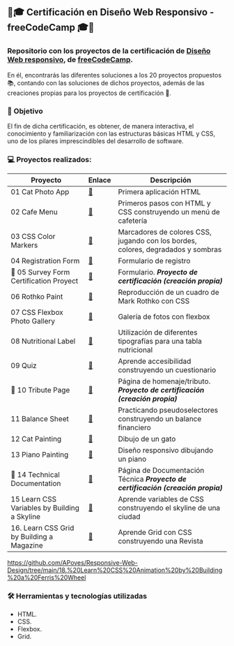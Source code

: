 ## 🏅🎓 Certificación en Diseño Web Responsivo - freeCodeCamp 🎓🏅



### Repositorio con los proyectos de la certificación de [Diseño Web responsivo](https://www.freecodecamp.org/learn/2022/responsive-web-design/), de [freeCodeCamp](https://www.freecodecamp.org). 

En él, encontrarás las diferentes soluciones a los 20 proyectos propuestos 📚, contando con las soluciones de dichos proyectos, además de las creaciones propias para los proyectos de certificación 🎯.



### 🔎 Objetivo
El fin de dicha certificación, es obtener, de manera interactiva, el conocimiento y familiarización con las estructuras básicas HTML y CSS, uno de los pilares imprescindibles del desarrollo de software.



### 💻 Proyectos realizados:

| Proyecto | Enlace | Descripción |
| ----------- | ----------- | ----------- |
| 01 Cat Photo App |[📂](https://github.com/APoves/Repo/tree/main/01%20Cat%20Photo%20App)| Primera aplicación HTML |
| 02 Cafe Menu |[📂](https://github.com/APoves/Repo/tree/main/02%20Cafe%20Menu)| Primeros pasos con HTML y CSS construyendo un menú de cafetería |
| 03 CSS Color Markers |[📂](https://github.com/APoves/Repo/tree/main/03%20CSS%20Color%20Markers)| Marcadores de colores CSS, jugando con los bordes, colores, degradados y sombras |
| 04 Registration Form |[📂](https://github.com/APoves/Repo/tree/main/04%20Registration%20Form)|Formulario de registro |
| 🎯 05 Survey Form Certification Proyect |[📂](https://github.com/APoves/Repo/tree/main/05%20Survey%20Form%20(Certification%20Project))|Formulario. ***Proyecto de certificación (creación propia)*** |
| 06 Rothko Paint |[📂](https://github.com/APoves/Repo/tree/main/06%20Rothko%20Paint)| Reproducción de un cuadro de Mark Rothko con CSS |
| 07 CSS Flexbox Photo Gallery |[📂](https://github.com/APoves/Repo/tree/main/07%20CSS%20Flexbox%20Photo%20Gallery)| Galería de fotos con flexbox |
| 08 Nutritional Label |[📂](https://github.com/APoves/Repo/tree/main/08%20Nutritional%20Label)| Utilización de diferentes tipografías para una tabla nutricional |
| 09 Quiz| [📂](https://github.com/APoves/Repo/tree/main/09%20Aprende%20accesibilidad%20construyendo%20un%20cuestionario) | Aprende accesibilidad construyendo un cuestionario| |
| 🎯 10 Tribute Page |[📂](https://github.com/APoves/Repo/tree/main/10%20P%C3%A1gina%20de%20Homenaje)| Página de homenaje/tributo. ***Proyecto de certificación (creación propia)*** |
| 11 Balance Sheet |[📂](https://github.com/APoves/Repo/tree/main/11%20Balance%20Financiero) |Practicando pseudoselectores construyendo un balance financiero|
| 12 Cat Painting |[📂](https://github.com/APoves/Repo/tree/main/12%20Aprende%20CSS%20intermedio%20haciendo%20una%20pintura%20de%20gatos)| Dibujo de un gato |
| 13  Piano Painting |[📂](https://github.com/APoves/Repo/tree/main/13%20Aprende%20dise%C3%B1o%20web%20adaptativo%20construyendo%20un%20piano)| Diseño responsivo dibujando un piano |
| 🎯 14  Technical Documentation |[📂]([https://github.com/APoves/Repo/tree/main/13%20Aprende%20dise%C3%B1o%20web%20adaptativo%20construyendo%20un%20piano](https://github.com/APoves/Responsive-Web-Design/tree/main/14.%20Technical%20documentation))| Página de Documentación Técnica ***Proyecto de certificación (creación propia)*** |
| 15 Learn CSS Variables by Building a Skyline |[📂](https://github.com/APoves/Responsive-Web-Design/tree/main/15.%20Learn%20CSS%20variables%20by%20building%20a%20city%20skyline)| Aprende variables de CSS construyendo el skyline de una ciudad |
| 16. Learn CSS Grid by Building a Magazine |[📂](https://github.com/APoves/Responsive-Web-Design/tree/main/16.%20Learn%20CSS%20Grid%20by%20Building%20a%20Magazine)| Aprende Grid con CSS construyendo una Revista |


https://github.com/APoves/Responsive-Web-Design/tree/main/18.%20Learn%20CSS%20Animation%20by%20Building%20a%20Ferris%20Wheel
 
### 🛠 Herramientas y tecnologías utilizadas

- HTML.
- CSS.
- Flexbox.
- Grid.
